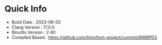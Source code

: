 # Quick Info
* Build Date : 2023-06-02
* Clang Version : 17.0.0
* Binutils Version : 2.40
* Compiled Based : https://github.com/llvm/llvm-project/commit/8998ff53
